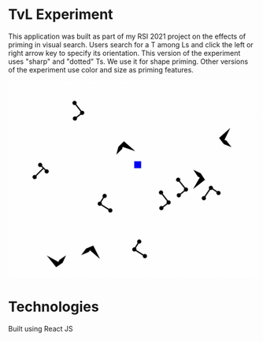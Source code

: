 # TvL Experiment
This application was built as part of my RSI 2021 project on the effects of priming in visual search. Users search for a T among Ls 
and click the left or right arrow key to specify its orientation. This version of the experiment uses "sharp" and "dotted" Ts. We use it 
for shape priming.  Other versions of the experiment use color and size as priming features. 

<img src="https://github.com/aldew5/TvL-Experiment-Public/blob/master/src/assets/experiment.png" />

# Technologies
Built using React JS

